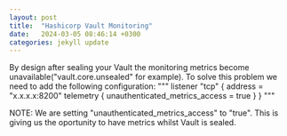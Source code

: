 ```yaml
---
layout: post
title:  "Hashicorp Vault Monitoring"
date:   2024-03-05 08:46:14 +0300
categories: jekyll update
---
```


By design after sealing your Vault the monitoring metrics become unavailable("vault.core.unsealed" for example).
To solve this problem we need to add the following configuration:
"""
listener "tcp" {
  address       = "x.x.x.x:8200"
  telemetry {
    unauthenticated_metrics_access = true
  }
}
"""

NOTE: We are setting "unauthenticated_metrics_access" to "true". This is giving us the oportunity to have metrics whilst Vault is sealed.


